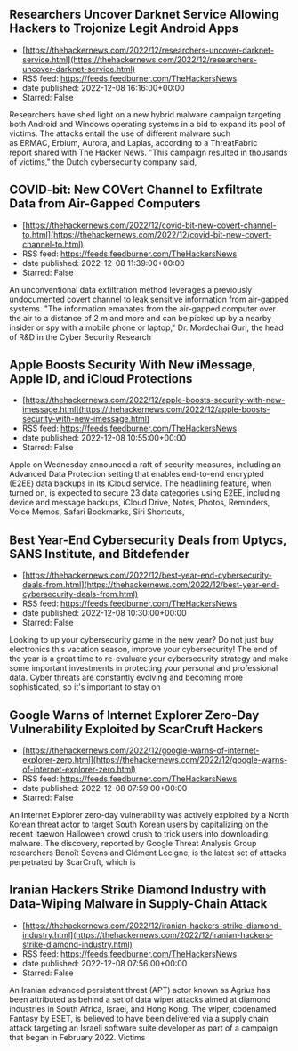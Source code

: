 ## Researchers Uncover Darknet Service Allowing Hackers to Trojonize Legit Android Apps
 - [https://thehackernews.com/2022/12/researchers-uncover-darknet-service.html](https://thehackernews.com/2022/12/researchers-uncover-darknet-service.html)
 - RSS feed: https://feeds.feedburner.com/TheHackersNews
 - date published: 2022-12-08 16:16:00+00:00
 - Starred: False

Researchers have shed light on a new hybrid malware campaign targeting both Android and Windows operating systems in a bid to expand its pool of victims.
The attacks entail the use of different malware such as ERMAC, Erbium, Aurora, and Laplas, according to a ThreatFabric report shared with The Hacker News.
"This campaign resulted in thousands of victims," the Dutch cybersecurity company said,

## COVID-bit: New COVert Channel to Exfiltrate Data from Air-Gapped Computers
 - [https://thehackernews.com/2022/12/covid-bit-new-covert-channel-to.html](https://thehackernews.com/2022/12/covid-bit-new-covert-channel-to.html)
 - RSS feed: https://feeds.feedburner.com/TheHackersNews
 - date published: 2022-12-08 11:39:00+00:00
 - Starred: False

An unconventional data exfiltration method leverages a previously undocumented covert channel to leak sensitive information from air-gapped systems.
"The information emanates from the air-gapped computer over the air to a distance of 2 m and more and can be picked up by a nearby insider or spy with a mobile phone or laptop," Dr. Mordechai Guri, the head of R&amp;D in the Cyber Security Research

## Apple Boosts Security With New iMessage, Apple ID, and iCloud Protections
 - [https://thehackernews.com/2022/12/apple-boosts-security-with-new-imessage.html](https://thehackernews.com/2022/12/apple-boosts-security-with-new-imessage.html)
 - RSS feed: https://feeds.feedburner.com/TheHackersNews
 - date published: 2022-12-08 10:55:00+00:00
 - Starred: False

Apple on Wednesday announced a raft of security measures, including an Advanced Data Protection setting that enables end-to-end encrypted (E2EE) data backups in its iCloud service.
The headlining feature, when turned on, is expected to secure 23 data categories using E2EE, including device and message backups, iCloud Drive, Notes, Photos, Reminders, Voice Memos, Safari Bookmarks, Siri Shortcuts,

## Best Year-End Cybersecurity Deals from Uptycs, SANS Institute, and Bitdefender
 - [https://thehackernews.com/2022/12/best-year-end-cybersecurity-deals-from.html](https://thehackernews.com/2022/12/best-year-end-cybersecurity-deals-from.html)
 - RSS feed: https://feeds.feedburner.com/TheHackersNews
 - date published: 2022-12-08 10:30:00+00:00
 - Starred: False

Looking to up your cybersecurity game in the new year? Do not just buy electronics this vacation season, improve your cybersecurity!
The end of the year is a great time to re-evaluate your cybersecurity strategy and make some important investments in protecting your personal and professional data. Cyber threats are constantly evolving and becoming more sophisticated, so it's important to stay on

## Google Warns of Internet Explorer Zero-Day Vulnerability Exploited by ScarCruft Hackers
 - [https://thehackernews.com/2022/12/google-warns-of-internet-explorer-zero.html](https://thehackernews.com/2022/12/google-warns-of-internet-explorer-zero.html)
 - RSS feed: https://feeds.feedburner.com/TheHackersNews
 - date published: 2022-12-08 07:59:00+00:00
 - Starred: False

An Internet Explorer zero-day vulnerability was actively exploited by a North Korean threat actor to target South Korean users by capitalizing on the recent Itaewon Halloween crowd crush to trick users into downloading malware.
The discovery, reported by Google Threat Analysis Group researchers Benoît Sevens and Clément Lecigne, is the latest set of attacks perpetrated by ScarCruft, which is

## Iranian Hackers Strike Diamond Industry with Data-Wiping Malware in Supply-Chain Attack
 - [https://thehackernews.com/2022/12/iranian-hackers-strike-diamond-industry.html](https://thehackernews.com/2022/12/iranian-hackers-strike-diamond-industry.html)
 - RSS feed: https://feeds.feedburner.com/TheHackersNews
 - date published: 2022-12-08 07:56:00+00:00
 - Starred: False

An Iranian advanced persistent threat (APT) actor known as Agrius has been attributed as behind a set of data wiper attacks aimed at diamond industries in South Africa, Israel, and Hong Kong.
The wiper, codenamed Fantasy by ESET, is believed to have been delivered via a supply chain attack targeting an Israeli software suite developer as part of a campaign that began in February 2022.
Victims

